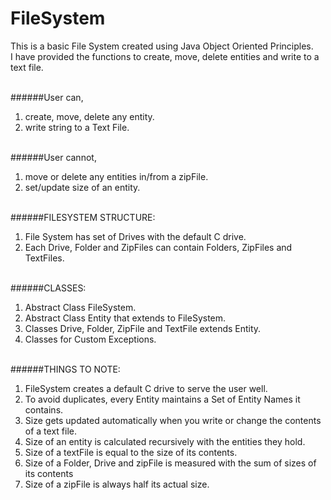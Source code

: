 # FileSystem
This is a basic File System created using Java Object Oriented Principles. <br />
I have provided the functions to create, move, delete entities and write to a text file.<br /><br />

######User can,<br />
1. create, move, delete any entity.<br />
2. write string to a Text File.<br /><br />

######User cannot,<br />
1. move or delete any entities in/from a zipFile.<br />
2. set/update size of an entity.<br /><br />

######FILESYSTEM STRUCTURE: <br />
1. File System has set of Drives with the default C drive.<br />
2. Each Drive, Folder and ZipFiles can contain Folders, ZipFiles and TextFiles.<br /><br />


######CLASSES:<br />
1. Abstract Class FileSystem.<br />
2. Abstract Class Entity that extends to FileSystem.<br />
3. Classes Drive, Folder, ZipFile and TextFile extends Entity.<br />
4. Classes for Custom Exceptions.<br /><br />

######THINGS TO NOTE:<br />
1. FileSystem creates a default C drive to serve the user well.<br />
2. To avoid duplicates, every Entity maintains a Set of Entity Names it contains.<br />
3. Size gets updated automatically when you write or change the contents of a text file.<br />
4. Size of an entity is calculated recursively with the entities they hold.<br />
5. Size of a textFile is equal to the size of its contents.<br />
6. Size of a Folder, Drive and zipFile is measured with the sum of sizes of its contents<br />
7. Size of a zipFile is always half its actual size.<br /><br />




